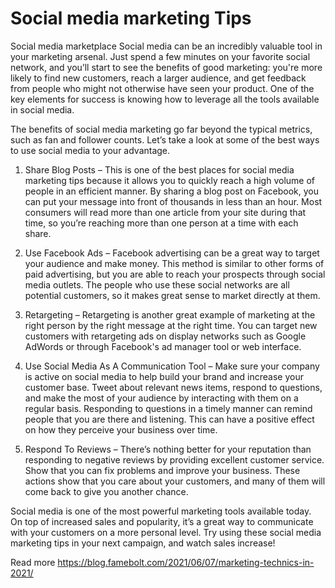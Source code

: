 # Social media marketing Tips
Social media marketplace
Social media can be an incredibly valuable tool in your marketing arsenal. Just spend a few minutes on your favorite social network, and you’ll start to see the benefits of good marketing: you're more likely to find new customers, reach a larger audience, and get feedback from people who might not otherwise have seen your product. One of the key elements for success is knowing how to leverage all the tools available in social media.



The benefits of social media marketing go far beyond the typical metrics, such as fan and follower counts. Let’s take a look at some of the best ways to use social media to your advantage.



1. Share Blog Posts – This is one of the best places for social media marketing tips because it allows you to quickly reach a high volume of people in an efficient manner. By sharing a blog post on Facebook, you can put your message into front of thousands in less than an hour. Most consumers will read more than one article from your site during that time, so you’re reaching more than one person at a time with each share.



2. Use Facebook Ads – Facebook advertising can be a great way to target your audience and make money. This method is similar to other forms of paid advertising, but you are able to reach your prospects through social media outlets. The people who use these social networks are all potential customers, so it makes great sense to market directly at them.



3. Retargeting – Retargeting is another great example of marketing at the right person by the right message at the right time. You can target new customers with retargeting ads on display networks such as Google AdWords or through Facebook's ad manager tool or web interface.



4. Use Social Media As A Communication Tool – Make sure your company is active on social media to help build your brand and increase your customer base. Tweet about relevant news items, respond to questions, and make the most of your audience by interacting with them on a regular basis. Responding to questions in a timely manner can remind people that you are there and listening. This can have a positive effect on how they perceive your business over time.



5. Respond To Reviews – There’s nothing better for your reputation than responding to negative reviews by providing excellent customer service. Show that you can fix problems and improve your business. These actions show that you care about your customers, and many of them will come back to give you another chance.



Social media is one of the most powerful marketing tools available today. On top of increased sales and popularity, it’s a great way to communicate with your customers on a more personal level. Try using these social media marketing tips in your next campaign, and watch sales increase!

Read more https://blog.famebolt.com/2021/06/07/marketing-technics-in-2021/

